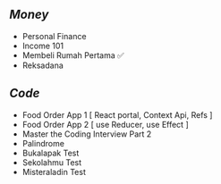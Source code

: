 ## ***Money***

- Personal Finance
- Income 101
- Membeli Rumah Pertama ✅
- Reksadana

## ***Code***

- Food Order App 1 [ React portal, Context Api, Refs ]
- Food Order App 2 [ use Reducer, use Effect ]
- Master the Coding Interview Part 2
- Palindrome
- Bukalapak Test
- Sekolahmu Test
- Misteraladin Test

